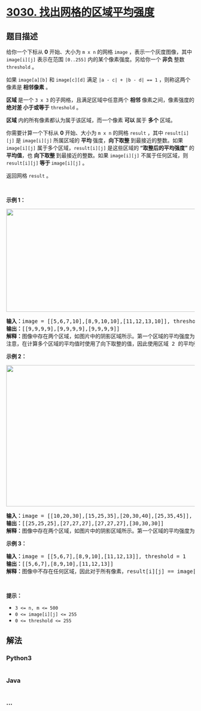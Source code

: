 # [3030. 找出网格的区域平均强度](https://leetcode.cn/problems/find-the-grid-of-region-average)

## 题目描述

<!-- 这里写题目描述 -->

<p>给你一个下标从 <strong>0</strong> 开始、大小为 <code>m x n</code> 的网格 <code>image</code> ，表示一个灰度图像，其中 <code>image[i][j]</code> 表示在范围 <code>[0..255]</code> 内的某个像素强度。另给你一个<strong> 非负 </strong>整数 <code>threshold</code> 。</p>

<p>如果 <code>image[a][b]</code> 和 <code>image[c][d]</code> 满足 <code>|a - c| + |b - d| == 1</code> ，则称这两个像素是<strong> 相邻像素</strong> 。</p>

<p><strong>区域 </strong>是一个 <code>3 x 3</code> 的子网格，且满足区域中任意两个 <strong>相邻</strong> 像素之间，像素强度的<strong> 绝对差 </strong><strong> 小于或等于 </strong><code>threshold</code> 。</p>

<p><strong>区域</strong> 内的所有像素都认为属于该区域，而一个像素 <strong>可以 </strong>属于 <strong>多个</strong> 区域。</p>

<p>你需要计算一个下标从 <strong>0</strong> 开始、大小为 <code>m x n</code> 的网格 <code>result</code> ，其中 <code>result[i][j]</code> 是 <code>image[i][j]</code> 所属区域的 <strong>平均 </strong>强度，<strong>向下取整 </strong>到最接近的整数。如果 <code>image[i][j]</code> 属于多个区域，<code>result[i][j]</code> 是这些区域的<strong> </strong><strong>“取整后的平均强度”</strong> 的<strong> 平均值</strong>，也 <strong>向下取整 </strong>到最接近的整数。如果 <code>image[i][j]</code> 不属于任何区域，则 <code>result[i][j]</code><strong> 等于 </strong><code>image[i][j]</code> 。</p>

<p>返回网格 <code>result</code> 。</p>

<p>&nbsp;</p>

<p><strong class="example">示例 1：</strong></p>
<img alt="" src="https://assets.leetcode.com/uploads/2023/12/21/example0corrected.png" style="width: 832px; height: 275px;" />
<pre>
<strong>输入：</strong>image = [[5,6,7,10],[8,9,10,10],[11,12,13,10]], threshold = 3
<strong>输出：</strong>[[9,9,9,9],[9,9,9,9],[9,9,9,9]]
<strong>解释：</strong>图像中存在两个区域，如图片中的阴影区域所示。第一个区域的平均强度为 9 ，而第二个区域的平均强度为 9.67 ，向下取整为 9 。两个区域的平均强度为 (9 + 9) / 2 = 9 。由于所有像素都属于区域 1 、区域 2 或两者，因此 result 中每个像素的强度都为 9 。
注意，在计算多个区域的平均值时使用了向下取整的值，因此使用区域 2 的平均强度 9 来进行计算，而不是 9.67 。
</pre>

<p><strong class="example">示例 2：</strong></p>
<img alt="" src="https://assets.leetcode.com/uploads/2023/12/21/example1corrected.png" style="width: 805px; height: 377px;" />
<pre>
<strong>输入：</strong>image = [[10,20,30],[15,25,35],[20,30,40],[25,35,45]], threshold = 12
<strong>输出：</strong>[[25,25,25],[27,27,27],[27,27,27],[30,30,30]]
<strong>解释：</strong>图像中存在两个区域，如图片中的阴影区域所示。第一个区域的平均强度为 25 ，而第二个区域的平均强度为 30 。两个区域的平均强度为 (25 + 30) / 2 = 27.5 ，向下取整为 27 。图像中第 0 行的所有像素属于区域 1 ，因此 result 中第 0 行的所有像素为 25 。同理，result 中第 3 行的所有像素为 30 。图像中第 1 行和第 2 行的像素属于区域 1 和区域 2 ，因此它们在 result 中的值为 27 。
</pre>

<p><strong class="example">示例 3：</strong></p>

<pre>
<strong>输入：</strong>image = [[5,6,7],[8,9,10],[11,12,13]], threshold = 1
<strong>输出：</strong>[[5,6,7],[8,9,10],[11,12,13]]
<strong>解释：</strong>图像中不存在任何区域，因此对于所有像素，result[i][j] == image[i][j] 。
</pre>

<p>&nbsp;</p>

<p><strong>提示：</strong></p>

<ul>
	<li><code>3 &lt;= n, m &lt;= 500</code></li>
	<li><code>0 &lt;= image[i][j] &lt;= 255</code></li>
	<li><code>0 &lt;= threshold &lt;= 255</code></li>
</ul>


## 解法

<!-- 这里可写通用的实现逻辑 -->

<!-- tabs:start -->

### **Python3**

<!-- 这里可写当前语言的特殊实现逻辑 -->

```python

```

### **Java**

<!-- 这里可写当前语言的特殊实现逻辑 -->

```java

```

### **...**

```

```

<!-- tabs:end -->
